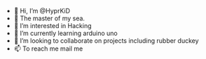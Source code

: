 - 👋 Hi, I’m @HyprKiD
- 💞️ The master of my sea.
- 👀 I’m interested in Hacking
- 🌱 I’m currently learning arduino uno
- 💞️ I’m looking to collaborate on projects including rubber duckey
- 📫 To reach me mail me

<!---
HyprKiD/HyprKiD is a ✨ special ✨ repository because its `README.md` (this file) appears on your GitHub profile.
You can click the Preview link to take a look at your changes.
--->
